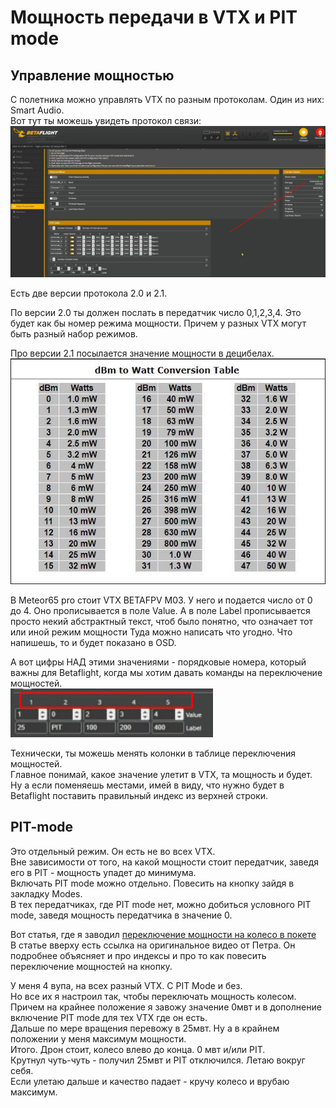 # Мощность передачи в VTX и PIT mode

## Управление мощностью
С полетника можно управлять VTX по разным протоколам. Один из них: Smart Audio.  
Вот тут ты можешь увидеть протокол связи:  
![](VTX_Protocol.jpg)

Есть две версии протокола 2.0 и 2.1.  

По версии 2.0 ты должен послать в передатчик число 0,1,2,3,4. Это будет как бы номер режима мощности. Причем у разных VTX могут быть разный набор режимов.  

Про версии 2.1 посылается значение мощности в децибелах.  
![](dB_to_mW.jpg) 

В Meteor65 pro стоит VTX BETAFPV M03. У него и подается число от 0 до 4. Оно прописывается в поле Value.
А в поле Label прописывается просто некий абстрактный текст, чтоб было понятно, что означает тот или иной режим мощности
Туда можно написать что угодно. Что напишешь, то и будет показано в OSD.  

А вот цифры НАД этими значениями - порядковые номера, который важны для Betaflight, когда мы хотим давать команды на переключение мощностей.  
![](VTX_power_indexes.jpg)

Технически, ты можешь менять колонки в таблице переключения мощностей.  
Главное понимай, какое значение улетит в VTX, та мощность и будет.  
Ну а если поменяешь местами, имей в виду, что нужно будет в Betaflight поставить правильный индекс из верхней строки.

## PIT-mode
Это отдельный режим. Он есть не во всех VTX.  
Вне зависимости от того, на какой мощности стоит передатчик, заведя его в PIT - мощность упадет до минимума.  
Включать PIT mode можно отдельно. Повесить на кнопку зайдя в закладку Modes.  
В тех передатчиках, где PIT mode нет, можно добиться условного PIT mode, заведя мощность передатчика в значение 0.

Вот статья, где я заводил [переключение мощности на колесо в покете](./../../10_Аппаратура(Пульты)/10_Модели/10_Radiomaster/01_Pocket/03_переключение_колесом_мощности_VTX.md)  
В статье вверху есть ссылка на оригинальное видео от Петра. Он подробнее объясняет и про индексы и про то как повесить переключение мощностей на кнопку.

У меня 4 вупа, на всех разный VTX. С PIT Mode и без.  
Но все их я настроил так, чтобы переключать мощность колесом.  
Причем на крайнее положение я завожу значение 0мвт и в дополнение включение PIT mode для тех VTX где он есть.  
Дальше по мере вращения перевожу в 25мвт. Ну а в крайнем положении у меня максимум мощности.  
Итого. Дрон стоит, колесо влево до конца. 0 мвт и/или PIT.  
Крутнул чуть-чуть - получил 25мвт и PIT отключился. Летаю вокруг себя.  
Если улетаю дальше и качество падает - кручу колесо и врубаю максимум. 
